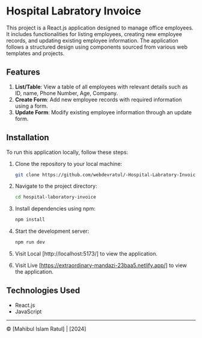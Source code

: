 # Hospital Labratory Invoice

This project is a React.js application designed to manage office employees. It includes functionalities for listing employees, creating new employee records, and updating existing employee information. The application follows a structured design using components sourced from various web templates and projects.

## Features

1. **List/Table**: View a table of all employees with relevant details such as ID, name, Phone Number, Age, Company.
2. **Create Form**: Add new employee records with required information using a form.
3. **Update Form**: Modify existing employee information through an update form.

## Installation

To run this application locally, follow these steps:

1. Clone the repository to your local machine:

   ```bash
   git clone https://github.com/webdevratul/-Hospital-Labratory-Invoice.git
   ```

2. Navigate to the project directory:

   ```bash
   cd hospital-laboratory-invoice
   ```

3. Install dependencies using npm:

   ```bash
   npm install
   ```

4. Start the development server:

   ```bash
   npm run dev
   ```

5. Visit Local [http://localhost:5173/] to view the application.
6. Visit Live [https://extraordinary-mandazi-23baa5.netlify.app/] to view the application.

## Technologies Used

- React.js
- JavaScript

---

© [Mahibul Islam Ratul] | [2024]
